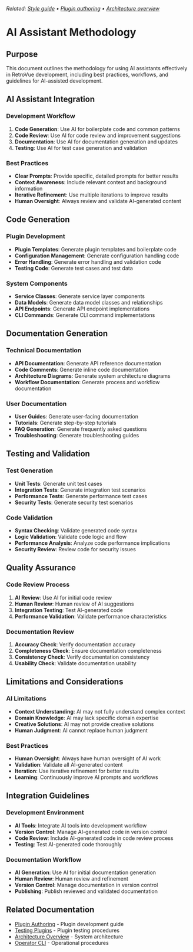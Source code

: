 _Related: [Style guide](../STYLEGUIDE.md) • [Plugin authoring](../developer/PluginAuthoring.md) • [Architecture overview](../architecture/ArchitectureOverview.md)_

# AI Assistant Methodology

## Purpose

This document outlines the methodology for using AI assistants effectively in RetroVue development, including best practices, workflows, and guidelines for AI-assisted development.

## AI Assistant Integration

### Development Workflow

1. **Code Generation**: Use AI for boilerplate code and common patterns
2. **Code Review**: Use AI for code review and improvement suggestions
3. **Documentation**: Use AI for documentation generation and updates
4. **Testing**: Use AI for test case generation and validation

### Best Practices

- **Clear Prompts**: Provide specific, detailed prompts for better results
- **Context Awareness**: Include relevant context and background information
- **Iterative Refinement**: Use multiple iterations to improve results
- **Human Oversight**: Always review and validate AI-generated content

## Code Generation

### Plugin Development

- **Plugin Templates**: Generate plugin templates and boilerplate code
- **Configuration Management**: Generate configuration handling code
- **Error Handling**: Generate error handling and validation code
- **Testing Code**: Generate test cases and test data

### System Components

- **Service Classes**: Generate service layer components
- **Data Models**: Generate data model classes and relationships
- **API Endpoints**: Generate API endpoint implementations
- **CLI Commands**: Generate CLI command implementations

## Documentation Generation

### Technical Documentation

- **API Documentation**: Generate API reference documentation
- **Code Comments**: Generate inline code documentation
- **Architecture Diagrams**: Generate system architecture diagrams
- **Workflow Documentation**: Generate process and workflow documentation

### User Documentation

- **User Guides**: Generate user-facing documentation
- **Tutorials**: Generate step-by-step tutorials
- **FAQ Generation**: Generate frequently asked questions
- **Troubleshooting**: Generate troubleshooting guides

## Testing and Validation

### Test Generation

- **Unit Tests**: Generate unit test cases
- **Integration Tests**: Generate integration test scenarios
- **Performance Tests**: Generate performance test cases
- **Security Tests**: Generate security test scenarios

### Code Validation

- **Syntax Checking**: Validate generated code syntax
- **Logic Validation**: Validate code logic and flow
- **Performance Analysis**: Analyze code performance implications
- **Security Review**: Review code for security issues

## Quality Assurance

### Code Review Process

1. **AI Review**: Use AI for initial code review
2. **Human Review**: Human review of AI suggestions
3. **Integration Testing**: Test AI-generated code
4. **Performance Validation**: Validate performance characteristics

### Documentation Review

1. **Accuracy Check**: Verify documentation accuracy
2. **Completeness Check**: Ensure documentation completeness
3. **Consistency Check**: Verify documentation consistency
4. **Usability Check**: Validate documentation usability

## Limitations and Considerations

### AI Limitations

- **Context Understanding**: AI may not fully understand complex context
- **Domain Knowledge**: AI may lack specific domain expertise
- **Creative Solutions**: AI may not provide creative solutions
- **Human Judgment**: AI cannot replace human judgment

### Best Practices

- **Human Oversight**: Always have human oversight of AI work
- **Validation**: Validate all AI-generated content
- **Iteration**: Use iterative refinement for better results
- **Learning**: Continuously improve AI prompts and workflows

## Integration Guidelines

### Development Environment

- **AI Tools**: Integrate AI tools into development workflow
- **Version Control**: Manage AI-generated code in version control
- **Code Review**: Include AI-generated code in code review process
- **Testing**: Test AI-generated code thoroughly

### Documentation Workflow

- **AI Generation**: Use AI for initial documentation generation
- **Human Review**: Human review and refinement
- **Version Control**: Manage documentation in version control
- **Publishing**: Publish reviewed and validated documentation

## Related Documentation

- [Plugin Authoring](../developer/PluginAuthoring.md) - Plugin development guide
- [Testing Plugins](../developer/TestingPlugins.md) - Plugin testing procedures
- [Architecture Overview](../architecture/ArchitectureOverview.md) - System architecture
- [Operator CLI](../contracts/cli_contract.md) - Operational procedures
